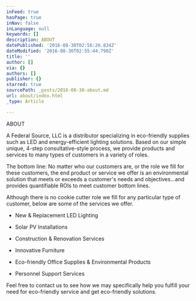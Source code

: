 ```yaml
---
inFeed: true
hasPage: true
inNav: false
inLanguage: null
keywords: []
description: ABOUT
datePublished: '2016-08-30T02:56:26.834Z'
dateModified: '2016-08-30T02:55:44.790Z'
title: ''
author: []
via: {}
authors: []
publisher: {}
starred: true
sourcePath: _posts/2016-08-30-about.md
url: about/index.html
_type: Article

---
```

ABOUT

A Federal Source, LLC is a distributor specializing in eco-friendly supplies such as LED and energy-efficient lighting solutions. Based on our simple unique, 4-step consultative-style process, we provide products and services to many types of customers in a variety of roles.

The bottom line: No matter who our customers are, or the role we fill for these customers, the end product or service we offer is an environmental solution that meets or exceeds a customer's needs and objectives...and provides quantifiable ROIs to meet customer bottom lines.

Although there is no cookie cutter role we fill for any particular type of customer, below are some of the services we offer.

* New & Replacement LED Lighting

* Solar PV Installations

* Construction & Renovation Services

* Innovative Furniture

* Eco-friendly Office Supplies & Environmental Products

* Personnel Support Services

Feel free to contact us to see how we may specifically help you fulfill your need for eco-friendly service and get eco-friendly solutions.
